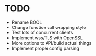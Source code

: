 TODO
========
* Rename BOOL
* Change function call wrapping style
* Test lots of concurrent clients
* Implement wss/TLS with OpenSSL
* More options to API/build actual things 
* Implement proper config parsing


